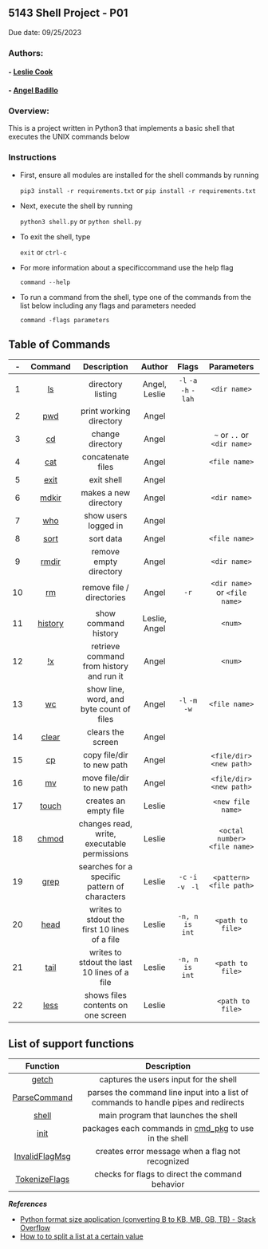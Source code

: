 ## 5143 Shell Project - P01

Due date: 09/25/2023

### Authors: 
#### - [Leslie Cook](https://github.com/Leslie-N-Cook)
#### - [Angel Badillo](https://github.com/It-Is-Legend27)

### Overview:

This is a project written in Python3 that implements a basic shell that executes the UNIX commands below

### Instructions

- First, ensure all modules are installed for the shell commands by running

  `pip3 install -r requirements.txt` or `pip install -r requirements.txt`

- Next, execute the shell by running

  `python3 shell.py` or `python shell.py`

- To exit the shell, type

  `exit` or `ctrl-c`

- For more information about a specificcommand use the help flag

  `command --help`

- To run a command from the shell, type one of the commands from the list below including any flags and parameters needed

  `command -flags parameters`
  

## Table of Commands

| - |        Command        |                  Description                  |    Author    |             Flags             |            Parameters            |
|:---:| :--------------------: | :-------------------------------------------: | :-----------: | :---------------------------: | :-------------------------------: |
| 1 |    [ls](cmd_pkg/Ls.py)    |               directory listing               | Angel, Leslie | `-l` `-a` `-h` `-lah` |          `<dir name>`          |
| 2 |   [pwd](cmd_pkg/Pwd.py)   |            print working directory            |     Angel     |                              |                                  |
| 3 |    [cd](cmd_pkg/Cd.py)    |               change directory               |     Angel     |                              | `~` or `..` or `<dir name>` |
| 4 |   [cat](cmd_pkg/Cat.py)   |               concatenate files               |     Angel     |                              |          `<file name>`          |
| 5 |     [exit](shell.py)     |                  exit shell                  |     Angel     |                              |                                  |
| 6 | [mdkir](cmd_pkg/Mkdir.py) |             makes a new directory             |     Angel     |                              |          `<dir name>`          |
| 7 |   [who](cmd_pkg/Who.py)   |             show users logged in             |     Angel     |                              |                                  |
| 8 |  [sort](cmd_pkg/Sort.py)  |                   sort data                   |     Angel     |                              |          `<file name>`          |
| 9 |  [rmdir](cmd_pkg/Rmdir)  |            remove empty directory            |     Angel     |                              |          `<dir name>`          |
| 10 |    [rm](cmd_pkg/Rm.py)    |           remove file / directories           |     Angel     |            `-r`            | `<dir name>` or `<file name>` |
| 11 |    [history](shell.py)    |             show command history             | Leslie, Angel |                              |             `<num>`             |
| 12 |      [!x](shell.py)      |   retrieve command from history and run it   |     Angel     |                              |             `<num>`             |
| 13 |    [wc](cmd_pkg/Wc.py)    |   show line, word, and byte count of files   |     Angel     |     `-l` `-m` `-w`     |          `<file name>`          |
| 14 | [clear](cmd_pkg/Clear.py) |               clears the screen               |     Angel     |                              |                                  |
| 15 |    [cp](cmd_pkg/Cp.py)    |           copy file/dir to new path           |     Angel     |                              |     `<file/dir> <new path>`     |
| 16 |    [mv](cmd_pkg/Mv.py)    |           move file/dir to new path           |     Angel     |                              |     `<file/dir> <new path>`     |
| 17 | [touch](cmd_pkg/Touch.py) |             creates an empty file             |    Leslie    |                              |        `<new file name>`        |
| 18 | [chmod](cmd_pkg/Chmod.py) |  changes read, write, executable permissions  |    Leslie    |                              |  `<octal number> <file name>`  |
| 19 |  [grep](cmd_pkg/Grep.py)  | searches for a specific pattern of characters |    Leslie    | `-c` `-i` `-v ` `-l` |     `<pattern> <file path>`     |
| 20 |  [head](cmd_pkg/Head.py)  | writes to stdout the first 10 lines of a file |    Leslie    |       `-n, n is int`       |        `<path to file>`        |
| 21 |  [tail](cmd_pkg/Tail.py)  | writes to stdout the last 10 lines of a file |    Leslie    |       `-n, n is int`       |        `<path to file>`        |
| 22 |  [less](cmd_pkg/Less.py)  |      shows files contents on one screen      |    Leslie    |                              |        ` <path to file>`        |


## List of support functions
|        Function        |                  Description                  |
| :--------------------: | :-------------------------------------------: |
| [getch](getch.py)   | captures the users input for the shell |
| [ParseCommand](ParseCommand.py) | parses the command line input into a list of commands  to handle pipes and redirects |
| [shell](shell.py) | main program that launches the shell |
| [init](cmd_pkg/__init__.py) | packages each commands in [cmd_pkg](cmd_pkg) to use in the shell | 
| [InvalidFlagMsg](cmd_pkg/InvalidFlagMsg.py) | creates error message when a flag not recognized |        
| [TokenizeFlags](cmd_pkg/TokenizeFlags.py) | checks for flags to direct the command behavior |  

***References***

- [Python format size application (converting B to KB, MB, GB, TB) - Stack Overflow](https://stackoverflow.com/questions/12523586/python-format-size-application-converting-b-to-kb-mb-gb-tb)
- [How to to split a list at a certain value](https://stackoverflow.com/a/30538599)

